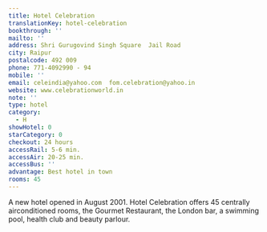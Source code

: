 ```yaml
---
title: Hotel Celebration
translationKey: hotel-celebration
bookthrough: ''
mailto: ''
address: Shri Gurugovind Singh Square  Jail Road
city: Raipur
postalcode: 492 009
phone: 771-4092990 - 94
mobile: ''
email: celeindia@yahoo.com  fom.celebration@yahoo.in
website: www.celebrationworld.in
note: ''
type: hotel
category:
  - H
showHotel: 0
starCategory: 0
checkout: 24 hours
accessRail: 5-6 min.
accessAir: 20-25 min.
accessBus: ''
advantage: Best hotel in town
rooms: 45
---
```

A new hotel opened in August 2001. Hotel Celebration offers 45 centrally airconditioned rooms, the Gourmet Restaurant, the London bar, a swimming pool, health club and beauty parlour.
